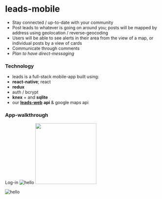 # leads-mobile
* Stay connected / up-to-date with your community
 * Post leads to whatever is going on around you; posts will be mapped by address using geolocation / reverse-geocoding
 * Users will be able to see alerts in their area from the view of a map, or individual posts by a view of cards
 * Communicate through comments
  * *Plan to have direct-messaging*
 
 ### Technology
 * leads is a full-stack mobile-app built using:
  * **react-native**; react
  * **redux**
  * auth / bcrypt
  * **knex** + and **sqlite**
  * our [**leads-web**](https://github.com/talor-hammond/leads-web) **api** & google maps api
  
### App-walkthrough
Log-in
![hello](https://i.gyazo.com/368211f81abd869872894e059af5b04f.gif=200x200)
<img src='https://i.gyazo.com/368211f81abd869872894e059af5b04f.gif' height='200' />


![hello](https://im4.ezgif.com/tmp/ezgif-4-fedb17cda6.gif)
